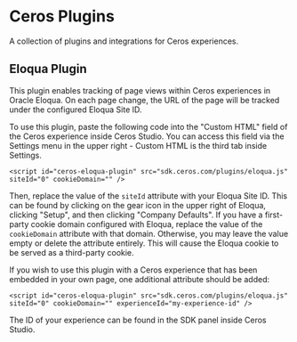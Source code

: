 # Ceros Plugins
A collection of plugins and integrations for Ceros experiences.

## Eloqua Plugin

This plugin enables tracking of page views within Ceros experiences in Oracle Eloqua. On each page change, the URL of the page
will be tracked under the configured Eloqua Site ID.

To use this plugin, paste the following code into the "Custom HTML" field of the Ceros experience inside Ceros Studio. You can
access this field via the Settings menu in the upper right - Custom HTML is the third tab inside Settings.

```
<script id="ceros-eloqua-plugin" src="sdk.ceros.com/plugins/eloqua.js" siteId="0" cookieDomain="" />
```

Then, replace the value of the `siteId` attribute with your Eloqua Site ID. This can be found by clicking on the gear
icon in the upper right of Eloqua, clicking "Setup", and then clicking "Company Defaults". If you have a first-party
cookie domain configured with Eloqua, replace the value of the `cookieDomain` attribute with that domain. Otherwise,
you may leave the value empty or delete the attribute entirely. This will cause the Eloqua cookie to be served as a
third-party cookie. 

If you wish to use this plugin with a Ceros experience that has been embedded in your own page, one additional attribute
should be added:

```
<script id="ceros-eloqua-plugin" src="sdk.ceros.com/plugins/eloqua.js" siteId="0" cookieDomain="" experienceId="my-experience-id" />
```

The ID of your experience can be found in the SDK panel inside Ceros Studio.